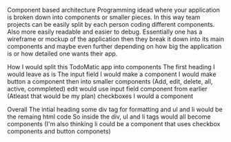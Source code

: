 Component based architecture
Programming idead where your application is broken down into components or smaller pieces.
In this way team projects can be easily split by each person coding different components.
Also more easily readable and easier to debug.
Essentially one has a wireframe or mockup of the application then they break it down into its
main components and maybe even further depending on how big the application is or how detailed one wants their app.

How I would split this TodoMatic app into components
The first heading I would leave as is
The input field I would make a component
I would make button a component then into smaller components (Add, edit, delete, all, active, commpleted)
edit would use input field component from earlier (Atleast that would be my plan)
checkboxes I would a component

Overall
The intial heading
some div tag for formatting
and ul and li would be the remaing html code
So inside the div, ul and li tags would all become components (I'm also thinking li could be a component that uses checkbox components and button componets)